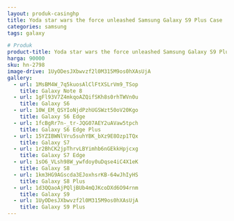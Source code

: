 ```yaml
---
layout: produk-casinghp
title: Yoda star wars the force unleashed Samsung Galaxy S9 Plus Case
categories: samsung
tags: galaxy

# Produk
product-title: Yoda star wars the force unleashed Samsung Galaxy S9 Plus Case
harga: 90000
sku: hn-2798
image-drive: 1UyODesJXbwvzf2l0M315M9os0hXAsUjA
gallery:
  - url: 1MsBM4W_7q5kuosAlClFtXSLrVm9_TSop
    title: Galaxy Note 8
  - url: 1gFl93V7Z4mkqoAZQifSKh8s0rhTWVn0u
    title: Galaxy S6
  - url: 10W_EM_QSYIoNjdPzhUGSWzt50oV20Kgo
    title: Galaxy S6 Edge
  - url: 1fcBgRr7n-_tr-JQG07AEY2uAVaw5tpch
    title: Galaxy S6 Edge Plus
  - url: 15YZIBWNlVru5suhYBK_bXz9E8Ozp1TQx
    title: Galaxy S7
  - url: 1r2BhCK2jpThrvLBYimhb6nGEkkHpjcxg
    title: Galaxy S7 Edge
  - url: 1sO6_VLsh98W_ywfdoy0uDqse4iC4X1eK
    title: Galaxy S8
  - url: 1km3HG9AGscda3EJoxhsrKB-64wJhIyHS
    title: Galaxy S8 Plus
  - url: 1d3QQaoAjPQljBUb4mQJKcoDXd6O94rnm
    title: Galaxy S9
  - url: 1UyODesJXbwvzf2l0M315M9os0hXAsUjA
    title: Galaxy S9 Plus
---
```

